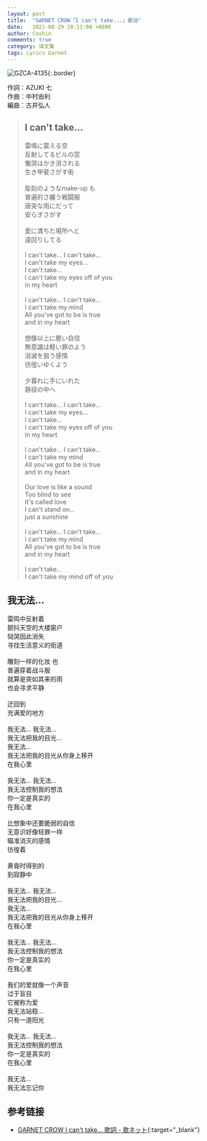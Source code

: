 ```yaml
---
layout: post
title:  "GARNET CROW「I can't take...」歌词"
date:   2021-08-29 20:11:08 +0800
author: Coshin
comments: true
category: 译文集
tags: Lyrics Garnet
---
```

![GZCA-4135](https://ganekuro.github.io/images/discography/single/GZCA-4135.jpg){:.border}

作詞：AZUKI 七<br>
作曲：中村由利<br>
編曲：古井弘人

<blockquote class="original">
  <h2>I can't take...</h2>
  <p>
    雷鳴に震える空<br>
    反射してるビルの窓<br>
    慟哭はかき消される<br>
    生き甲斐さがす街<br>
    <br>
    彫刻のようなmake-up も<br>
    普遍的さ纏う戦闘服<br>
    唐突な雨にだって<br>
    安らぎさがす<br>
    <br>
    愛に満ちた場所へと<br>
    遠回りしてる<br>
    <br>
    I can't take... I can't take...<br>
    I can't take my eyes...<br>
    I can't take...<br>
    I can't take my eyes off of you<br>
    in my heart<br>
    <br>
    I can't take... I can't take...<br>
    I can't take my mind<br>
    All you've got to be is true<br>
    and in my heart<br>
    <br>
    想像以上に脆い自信<br>
    無意識は軽い罪のよう<br>
    消滅を狙う感情<br>
    彷徨いゆくよう<br>
    <br>
    夕暮れに手にいれた<br>
    静寂の中へ<br>
    <br>
    I can't take... I can't take...<br>
    I can't take my eyes...<br>
    I can't take...<br>
    I can't take my eyes off of you<br>
    in my heart<br>
    <br>
    I can't take... I can't take...<br>
    I can't take my mind<br>
    All you've got to be is true<br>
    and in my heart<br>
    <br>
    Our love is like a sound<br>
    Too blind to see<br>
    It's called love<br>
    I can't stand on...<br>
    just a sunshine<br>
    <br>
    I can't take... I can't take...<br>
    I can't take my mind<br>
    All you've got to be is true<br>
    and in my heart<br>
    <br>
    I can't take...<br>
    I can't take my mind off of you
  </p>
</blockquote>

<div class="translation">
  <h2>我无法…</h2>
  <p>
    雷鸣中反射着<br>
    颤抖天空的大楼窗户<br>
    恸哭因此消失<br>
    寻找生活意义的街道<br>
    <br>
    雕刻一样的化妆 也<br>
    普遍穿着战斗服<br>
    就算是突如其来的雨<br>
    也会寻求平静<br>
    <br>
    迂回到<br>
    充满爱的地方<br>
    <br>
    我无法… 我无法…<br>
    我无法把我的目光…<br>
    我无法…<br>
    我无法把我的目光从你身上移开<br>
    在我心里<br>
    <br>
    我无法… 我无法…<br>
    我无法控制我的想法<br>
    你一定是真实的<br>
    在我心里<br>
    <br>
    比想象中还要脆弱的自信<br>
    无意识好像轻罪一样<br>
    瞄准消灭的感情<br>
    彷徨着<br>
    <br>
    黄昏时得到的<br>
    到寂静中<br>
    <br>
    我无法… 我无法…<br>
    我无法把我的目光…<br>
    我无法…<br>
    我无法把我的目光从你身上移开<br>
    在我心里<br>
    <br>
    我无法… 我无法…<br>
    我无法控制我的想法<br>
    你一定是真实的<br>
    在我心里<br>
    <br>
    我们的爱就像一个声音<br>
    过于盲目<br>
    它被称为爱<br>
    我无法站稳…<br>
    只有一道阳光<br>
    <br>
    我无法… 我无法…<br>
    我无法控制我的想法<br>
    你一定是真实的<br>
    在我心里<br>
    <br>
    我无法…<br>
    我无法忘记你
  </p>
</div>

## 参考链接

* [GARNET CROW I can't take... 歌詞 - 歌ネット](https://www.uta-net.com/song/117214/){:target="_blank"}
